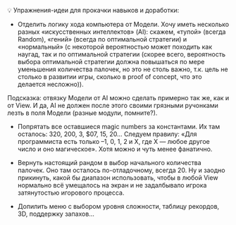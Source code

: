 
💡 Упражнения-идеи для прокачки навыков и доработки:
- Отделить логику хода компьютера от Модели.
Хочу иметь несколько разных «искусственных интеллектов» (AI): скажем, «тупой» (всегда Random), «гений» (всегда по оптимальной стратегии) и «нормальный»
(с некоторой вероятностью может походить как наугад, так и по оптимальной стратегии (скорее всего, вероятность выбора оптимальной стратегии должна повышаться
по мере уменьшения количества палочек, но это не столь важно, т.к. цель не столько в развитии игры, сколько в proof of concept, что это делается несложно)).

Подсказка: отвязку Модели от AI можно сделать примерно так же, как и от View. И да, AI не должен после этого своими грязными ручонками лезть в поля Модели
(разные модули, помните?).

- Попрятать все оставшиеся magic numbers за константами.
Их там осталось: 320, 200, 3, $07, 15, 20… Следуем правилу: «Для программиста есть только –1, 0, 1, 2 и X, где X — любое другое число и оно магическое».
Хотя можно и чуть менее фанатично.

- Вернуть настоящий рандом в выбор начального количества палочек.
Оно там осталось по-отладочному, всегда 20. Ну и заодно прикинуть, какой бы диапазон использовать, чтобы в любой View нормально всё умещалось на экран и
не задалбывало игрока затянутостью игорового процесса.

- Допилить меню с выбором уровня сложности, таблицу рекордов, 3D, поддержку запахов…
